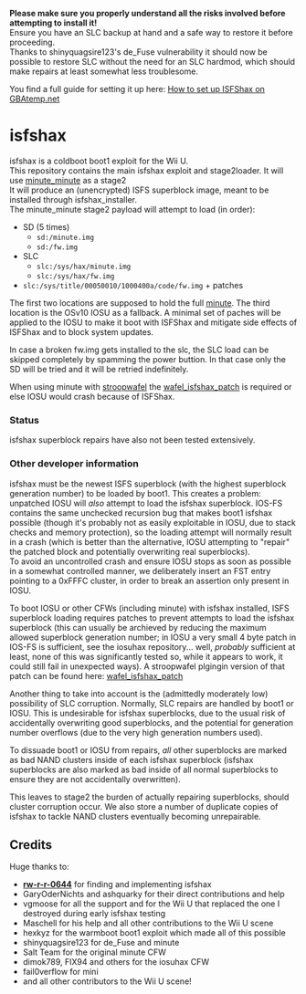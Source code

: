 **Please make sure you properly understand all the risks involved before attempting to install it!**  
Ensure you have an SLC backup at hand and a safe way to restore it before proceeding.  
Thanks to shinyquagsire123's de_Fuse vulnerability it should now be possible to restore SLC without the need for an SLC hardmod, which should make repairs at least somewhat less troublesome.

You find a full guide for setting it up here: [How to set up ISFShax on GBAtemp.net](https://gbatemp.net/threads/how-to-set-up-isfshax.642258/)

# isfshax

isfshax is a coldboot boot1 exploit for the Wii U.  
This repository contains the main isfshax exploit and stage2loader. It will use [minute_minute](https://github.com/shinyquagsire23/minute_minute) as a stage2  
It will produce an (unencrypted) ISFS superblock image, meant to be installed through isfshax_installer.  
The minute_minute stage2 payload will attempt to load (in order):

- SD (5 times)
  - `sd:/minute.img`
  - `sd:/fw.img`
- SLC
  - `slc:/sys/hax/minute.img`
  - `slc:/sys/hax/fw.img`
- `slc:/sys/title/00050010/1000400a/code/fw.img` + patches

The first two locations are supposed to hold the full [minute](https://github.com/jan-hofmeier/minute_minute/). The third location is the OSv10 IOSU as a fallback. A minimal set of paches will be applied to the IOSU to make it boot with ISFShax and mitigate side effects of ISFShax and to block system updates.

In case a broken fw.img gets installed to the slc, the SLC load can be skipped completely by spamming the power buttion. In that case only the SD will be tried and it will be retried indefinitely. 

When using minute with [stroopwafel](https://github.com/jan-hofmeier/stroopwafel) the [wafel_isfshax_patch](https://github.com/isfshax/wafel_isfshax_patch) is required or else IOSU would crash because of ISFShax.

### Status

isfshax superblock repairs have also not been tested extensively.  

### Other developer information

isfshax must be the newest ISFS superblock (with the highest superblock generation number) to be loaded by boot1.
This creates a problem: unpatched IOSU will *also* attempt to load the isfshax superblock. IOS-FS contains the same unchecked recursion bug that makes boot1 isfshax possible (though it's probably not as easily exploitable in IOSU, due to stack checks and memory protection), so the loading attempt will normally result in a crash (which is better than the alternative, IOSU attempting to "repair" the patched block and potentially overwriting real superblocks).  
To avoid an uncontrolled crash and ensure IOSU stops as soon as possible in a somewhat controlled manner, we deliberately insert an FST entry pointing to a 0xFFFC cluster, in order to break an assertion only present in IOSU.  

To boot IOSU or other CFWs (including minute) with isfshax installed, ISFS superblock loading requires patches to prevent attempts to load the isfshax superblock (this can usually be archieved by reducing the maximum allowed superblock generation number; in IOSU a very small 4 byte patch in IOS-FS is sufficient, see the iosuhax repository... well, *probably* sufficient at least, none of this was significantly tested so, while it appears to work, it could still fail in unexpected ways). A stroopwafel plgingin version of that patch can be found here: [wafel_isfshax_patch](https://github.com/jan-hofmeier/wafel_isfshax_patch/)

Another thing to take into account is the (admittedly moderately low) possibility of SLC corruption. Normally, SLC repairs are handled by boot1 or IOSU. This is undesirable for isfshax superblocks, due to the usual risk of accidentally overwriting good superblocks, and the potential for generation number overflows (due to the very high generation numbers used).  

To dissuade boot1 or IOSU from repairs, *all* other superblocks are marked as bad NAND clusters inside of each isfshax superblock (isfshax superblocks are also marked as bad inside of all normal superblocks to ensure they are not accidentally overwritten).  

This leaves to stage2 the burden of actually repairing superblocks, should cluster corruption occur. We also store a number of duplicate copies of isfshax to tackle NAND clusters eventually becoming unrepairable.

## Credits

Huge thanks to:

- [**rw-r-r-0644**](https://github.com/rw-r-r-0644) for finding and implementing isfshax
- GaryOderNichts and ashquarky for their direct contributions and help
- vgmoose for all the support and for the Wii U that replaced the one I
  destroyed during early isfshax testing
- Maschell for his help and all other contributions to the Wii U scene
- hexkyz for the warmboot boot1 exploit which made all of this possible
- shinyquagsire123 for de_Fuse and minute
- Salt Team for the original minute CFW
- dimok789, FIX94 and others for the iosuhax CFW
- fail0verflow for mini
- and all other contributors to the Wii U scene!
